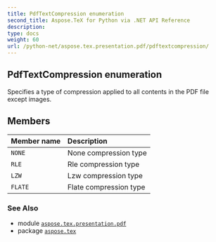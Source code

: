 ```yaml
---
title: PdfTextCompression enumeration
second_title: Aspose.TeX for Python via .NET API Reference
description: 
type: docs
weight: 60
url: /python-net/aspose.tex.presentation.pdf/pdftextcompression/
---
```


## PdfTextCompression enumeration

Specifies a type of compression applied to all contents in the PDF file except images.

## Members
| Member name | Description |
| :- | :- |
| `NONE` | None compression type |
| `RLE` | Rle compression type |
| `LZW` | Lzw compression type |
| `FLATE` | Flate compression type |

### See Also

* module [`aspose.tex.presentation.pdf`](/tex/python-net/aspose.tex.presentation.pdf/)
* package [`aspose.tex`](/tex/python-net/)

